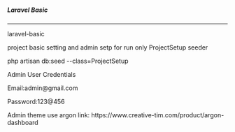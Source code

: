 <h5>Laravel Basic</h5>		
<hr>
<p>laravel-basic</p>
<p>project basic setting and admin setp for run only ProjectSetup seeder</p>
<p>php artisan db:seed --class=ProjectSetup</p>
<p>
	Admin User Credentials
</p>
<p>Email:admin@gmail.com</p>
<p>Password:123@456</p>
<p>Admin theme use argon link: <a hrf="https://www.creative-tim.com/product/argon-dashboard">https://www.creative-tim.com/product/argon-dashboard</a><p>
